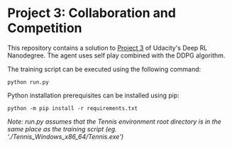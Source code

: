 # Project 3: Collaboration and Competition

This repository contains a solution to [Project 3](https://github.com/udacity/deep-reinforcement-learning/tree/master/p3_collab-compet) of Udacity's Deep RL Nanodegree. The agent uses self play combined with the DDPG algorithm.  

The training script can be executed using the following command:

```
python run.py
```

Python installation prerequisites can be installed using pip:

```
python -m pip install -r requirements.txt
```

*Note: run.py assumes that the Tennis environment root directory is in the same place as the training script (eg. './Tennis_Windows_x86_64/Tennis.exe')*


